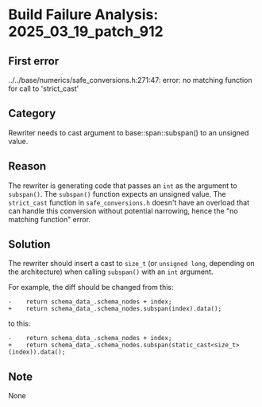 # Build Failure Analysis: 2025_03_19_patch_912

## First error

../../base/numerics/safe_conversions.h:271:47: error: no matching function for call to 'strict_cast'

## Category
Rewriter needs to cast argument to base::span::subspan() to an unsigned value.

## Reason
The rewriter is generating code that passes an `int` as the argument to `subspan()`. The `subspan()` function expects an unsigned value. The `strict_cast` function in `safe_conversions.h` doesn't have an overload that can handle this conversion without potential narrowing, hence the "no matching function" error.

## Solution
The rewriter should insert a cast to `size_t` (or `unsigned long`, depending on the architecture) when calling `subspan()` with an `int` argument.

For example, the diff should be changed from this:

```
-    return schema_data_.schema_nodes + index;
+    return schema_data_.schema_nodes.subspan(index).data();
```

to this:

```
-    return schema_data_.schema_nodes + index;
+    return schema_data_.schema_nodes.subspan(static_cast<size_t>(index)).data();
```

## Note
None